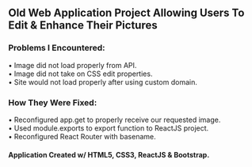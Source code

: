 ## Old Web Application Project Allowing Users To Edit & Enhance Their Pictures

### Problems I Encountered:
 • Image did not load properly from API.  
 • Image did not take on CSS edit properties.  
 • Site would not load properly after using custom domain.  

### How They Were Fixed:
 • Reconfigured app.get to properly receive our requested image.  
 • Used module.exports to export function to ReactJS project.  
 • Reconfigured React Router with basename.  

#### Application Created w/ HTML5, CSS3, ReactJS & Bootstrap.
